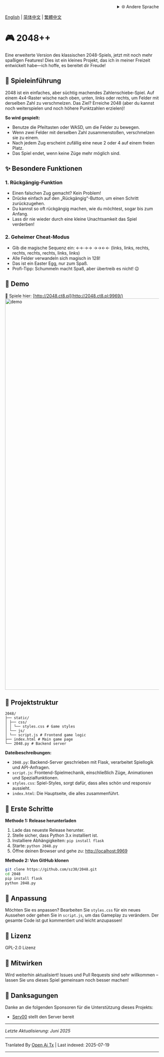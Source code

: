 <div align="right">
  <details>
    <summary >🌐 Andere Sprache</summary>
    <div>
      <div align="center">
        <a href="https://openaitx.github.io/view.html?user=sz30&project=2048-magic&lang=ja">日本語</a>
        | <a href="https://openaitx.github.io/view.html?user=sz30&project=2048-magic&lang=ko">한국어</a>
        | <a href="https://openaitx.github.io/view.html?user=sz30&project=2048-magic&lang=hi">हिन्दी</a>
        | <a href="https://openaitx.github.io/view.html?user=sz30&project=2048-magic&lang=th">ไทย</a>
        | <a href="https://openaitx.github.io/view.html?user=sz30&project=2048-magic&lang=fr">Français</a>
        | <a href="https://openaitx.github.io/view.html?user=sz30&project=2048-magic&lang=de">Deutsch</a>
        | <a href="https://openaitx.github.io/view.html?user=sz30&project=2048-magic&lang=es">Español</a>
        | <a href="https://openaitx.github.io/view.html?user=sz30&project=2048-magic&lang=it">Itapano</a>
        | <a href="https://openaitx.github.io/view.html?user=sz30&project=2048-magic&lang=ru">Русский</a>
        | <a href="https://openaitx.github.io/view.html?user=sz30&project=2048-magic&lang=pt">Português</a>
        | <a href="https://openaitx.github.io/view.html?user=sz30&project=2048-magic&lang=nl">Nederlands</a>
        | <a href="https://openaitx.github.io/view.html?user=sz30&project=2048-magic&lang=pl">Polski</a>
        | <a href="https://openaitx.github.io/view.html?user=sz30&project=2048-magic&lang=ar">العربية</a>
        | <a href="https://openaitx.github.io/view.html?user=sz30&project=2048-magic&lang=fa">فارسی</a>
        | <a href="https://openaitx.github.io/view.html?user=sz30&project=2048-magic&lang=tr">Türkçe</a>
        | <a href="https://openaitx.github.io/view.html?user=sz30&project=2048-magic&lang=vi">Tiếng Việt</a>
        | <a href="https://openaitx.github.io/view.html?user=sz30&project=2048-magic&lang=id">Bahasa Indonesia</a>
      </div>
    </div>
  </details>
</div>


[English](https://raw.githubusercontent.com/sz30/2048-magic/main/README.md) | [简体中文](https://raw.githubusercontent.com/sz30/2048-magic/main/README.zh-CN.md) | [繁體中文](https://raw.githubusercontent.com/sz30/2048-magic/main/README.zh-TW.md)

# 🎮 2048++

Eine erweiterte Version des klassischen 2048-Spiels, jetzt mit noch mehr spaßigen Features! Dies ist ein kleines Projekt, das ich in meiner Freizeit entwickelt habe—ich hoffe, es bereitet dir Freude!

## 🎯 Spieleinführung

2048 ist ein einfaches, aber süchtig machendes Zahlenschiebe-Spiel. Auf einem 4x4-Raster wische nach oben, unten, links oder rechts, um Felder mit derselben Zahl zu verschmelzen. Das Ziel? Erreiche 2048 (aber du kannst noch weiterspielen und noch höhere Punktzahlen erzielen)!

**So wird gespielt:**
- Benutze die Pfeiltasten oder WASD, um die Felder zu bewegen.
- Wenn zwei Felder mit derselben Zahl zusammenstoßen, verschmelzen sie zu einem.
- Nach jedem Zug erscheint zufällig eine neue 2 oder 4 auf einem freien Platz.
- Das Spiel endet, wenn keine Züge mehr möglich sind.

## ✨ Besondere Funktionen

### 1. Rückgängig-Funktion
- Einen falschen Zug gemacht? Kein Problem!
- Drücke einfach auf den „Rückgängig“-Button, um einen Schritt zurückzugehen.
- Du kannst so oft rückgängig machen, wie du möchtest, sogar bis zum Anfang.
- Lass dir nie wieder durch eine kleine Unachtsamkeit das Spiel verderben!

### 2. Geheimer Cheat-Modus
- Gib die magische Sequenz ein: ←←→→ →→←← (links, links, rechts, rechts,  rechts, rechts, links, links)
- Alle Felder verwandeln sich magisch in 128!
- Das ist ein Easter Egg, nur zum Spaß.
- Profi-Tipp: Schummeln macht Spaß, aber übertreib es nicht! 😉

## 🎯 Demo

🎯 Spiele hier: [http://2048.ct8.pl](http://2048.ct8.pl:9969/)
<img width="1279" alt="demo" src="https://github.com/user-attachments/assets/0df2c956-b6d9-4371-a916-f6ac3ae642be" />



## 📁 Projektstruktur
```
2048/
├── static/
│ ├── css/
│ │ └── styles.css # Game styles
│ └── js/
│ └── script.js # Frontend game logic
├── index.html # Main game page
└── 2048.py # Backend server
```
**Dateibeschreibungen:**
- `2048.py`: Backend-Server geschrieben mit Flask, verarbeitet Spiellogik und API-Anfragen.
- `script.js`: Frontend-Spielmechanik, einschließlich Züge, Animationen und Spezialfunktionen.
- `styles.css`: Spiel-Styles, sorgt dafür, dass alles schön und responsiv aussieht.
- `index.html`: Die Hauptseite, die alles zusammenführt.

## 🚀 Erste Schritte

**Methode 1: Release herunterladen**
1. Lade das neueste Release herunter.
2. Stelle sicher, dass Python 3.x installiert ist.
3. Installiere Abhängigkeiten: `pip install flask`
4. Starte: `python 2048.py`
5. Öffne deinen Browser und gehe zu: [http://localhost:9969](http://localhost:9969)

**Methode 2: Von GitHub klonen**
```bash
git clone https://github.com/sz30/2048.git
cd 2048
pip install flask
python 2048.py
```
## 🎨 Anpassung

Möchten Sie es anpassen? Bearbeiten Sie `styles.css` für ein neues Aussehen oder gehen Sie in `script.js`, um das Gameplay zu verändern. Der gesamte Code ist gut kommentiert und leicht anzupassen!

## 📝 Lizenz

GPL-2.0 Lizenz

## 🤝 Mitwirken

Wird weiterhin aktualisiert! Issues und Pull Requests sind sehr willkommen – lassen Sie uns dieses Spiel gemeinsam noch besser machen!


## 🙏 Danksagungen

Danke an die folgenden Sponsoren für die Unterstützung dieses Projekts:
- [Serv00](https://www.serv00.com/) stellt den Server bereit

---
_Letzte Aktualisierung: Juni 2025_



---

Tranlated By [Open Ai Tx](https://github.com/OpenAiTx/OpenAiTx) | Last indexed: 2025-07-19

---